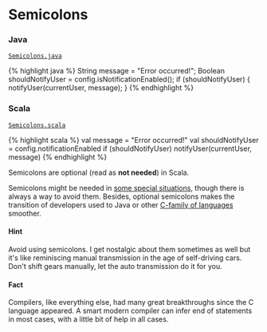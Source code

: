 Semicolons
==========

### Java 

[`Semicolons.java`](https://github.com/naderghanbari/scala-vs-java/blob/master/src/main/java/syntax/semicolons/java/Semicolons.java)

{% highlight java %}
String message = "Error occurred!";
Boolean shouldNotifyUser = config.isNotificationEnabled();
if (shouldNotifyUser) {
    notifyUser(currentUser, message);
}
{% endhighlight %}

### Scala 

[`Semicolons.scala`](https://github.com/naderghanbari/scala-vs-java/blob/master/src/main/scala/syntax/semicolons/scala/Semicolons.scala)

{% highlight scala %}
val message = "Error occurred!"
val shouldNotifyUser = config.notificationEnabled
if (shouldNotifyUser) notifyUser(currentUser, message)
{% endhighlight %}


Semicolons are optional (read as **not needed**) in Scala.

Semicolons might be needed in [some special situations](
https://stackoverflow.com/questions/29743009/in-scala-are-semicolons-necessary-in-some-situations), 
though there is always a way to avoid them. Besides, optional semicolons makes the transition of developers used to 
Java or other [C-family of languages](https://en.wikipedia.org/wiki/List_of_C-family_programming_languages) smoother.

#### Hint
Avoid using semicolons. I get nostalgic about them sometimes as well but it's like reminiscing manual transmission 
in the age of self-driving cars. Don't shift gears manually, let the auto transmission do it for you. 

#### Fact
Compilers, like everything else, had many great breakthroughs since the C language appeared. 
A smart modern compiler can infer end of statements in most cases, with a little bit of help in all cases. 